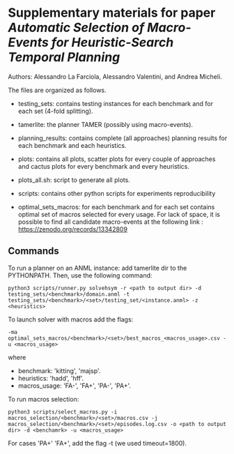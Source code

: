 # Supplementary materials for paper *Automatic Selection of Macro-Events for Heuristic-Search Temporal Planning*

Authors: Alessandro La Farciola, Alessandro Valentini, and Andrea Micheli.

The files are organized as follows.

* testing_sets: contains testing instances for each benchmark and for each set (4-fold splitting).

* tamerlite: the planner TAMER (possibly using macro-events).

* planning_results: contains complete (all approaches) planning results for each benchmark and each heuristics. 

* plots: contains all plots, scatter plots for every couple of approaches and cactus plots for every benchmark and every heuristics.

* plots_all.sh: script to generate all plots.

* scripts: contains other python scripts for experiments reproducibility

* optimal_sets_macros: for each benchmark and for each set contains optimal set of macros selected for every usage. For lack of space, it is possible to find all candidate macro-events at the following link : https://zenodo.org/records/13342809 


## Commands

To run a planner on an ANML instance: add tamerlite dir to the PYTHONPATH. Then, use the following command: 
```
python3 scripts/runner.py solvehsym -r <path to output dir> -d testing_sets/<benchmark>/domain.anml -t testing_sets/<benchmark>/<set>/testing_set/<instance.anml> -z <heuristics> 
```

To launch solver with macros add the flags: 
```
-ma optimal_sets_macros/<benchmark>/<set>/best_macros_<macros_usage>.csv -u <macros_usage>
```

where
- benchmark: 'kitting', 'majsp'.
- heuristics: 'hadd', 'hff'.
- macros_usage: 'FA-', 'FA+', 'PA-', 'PA+'.


To run macros selection: 
```
python3 scripts/select_macros.py -i macros_selection/<benchmark>/<set>/macros.csv -j macros_selection/<benchmark>/<set>/episodes.log.csv -o <path to output dir> -d <benchamrk> -u <macros_usage>
``` 

For cases 'PA+' 'FA+', add the flag -t <timeout> (we used timeout=1800).











